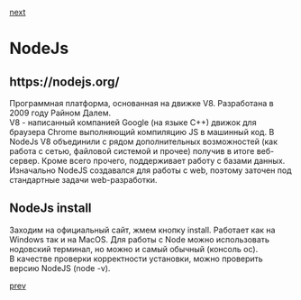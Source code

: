 <a href="03.md">next</a>

<h1>NodeJs</h1>
<h2>https://nodejs.org/</h2>

<div>
Программная платформа, основанная на движке V8. Разработана в 2009 году Райном Далем.<br/>
V8 - написанный компанией Google (на языке C++) движок для браузера Chrome выполняющий компиляцию JS в машинный код.
В NodeJs V8 объединили с рядом дополнительных возможностей (как работа с сетью, файловой системой и прочее) получив в итоге веб-сервер. Кроме всего прочего, поддерживает работу с базами данных. Изначально NodeJS создавался для работы с web, поэтому заточен под стандартные задачи web-разработки.
</div>

<h2>NodeJs install</h2>

<div>
Заходим на официальный сайт, жмем кнопку install. Работает как на Windows так и на MacOS.
Для работы с Node можно использовать нодовский терминал, но можно и самый обычный (консоль ос).<br/>
В качестве проверки корректности установки, можно проверить версию NodeJS (node -v).
</div>

<a href="01.md">prev</a>

